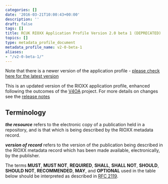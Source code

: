 ```yaml
---
categories: []
date: '2016-03-21T10:00:43+00:00'
description: ''
draft: false
tags: []
title: RCUK RIOXX Application Profile Version 2.0 beta 1 (DEPRECATED)
topics: []
type: metadata_profile_document
metadata_profile_name: v2-0-beta-1
aliases:
- "/v2-0-beta-1/"
---
```



Note that there is a newer version of the application profile - [please check here for the latest version](http://rioxx.net/versions/)

This is an updated version of the RIOXX application profile, enhanced following the outcomes of the [V4OA](http://www.v4oa.net) project. For more details on changes see the [release notes](/release_notes)

## Terminology

***the resource*** refers to the electronic copy of a publication held in a repository, and is that which is being described by the RIOXX metadata record.

***version of record*** refers to the version of the publication being described in the RIOXX metadata record which has been made available, electronically, by the publisher.

The terms **MUST**, **MUST NOT**, **REQUIRED**, **SHALL**, **SHALL NOT**, **SHOULD**, **SHOULD NOT**, **RECOMMENDED**, **MAY**, and **OPTIONAL** used in the table below should be interpreted as described in [RFC 2119](http://www.ietf.org/rfc/rfc2119.txt).


